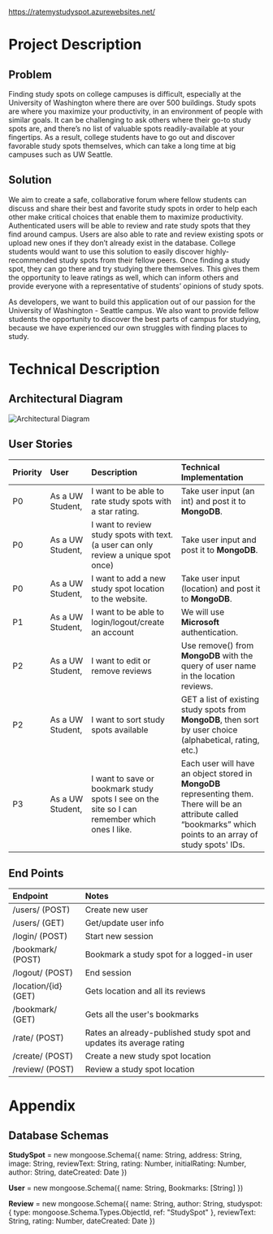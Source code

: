 https://ratemystudyspot.azurewebsites.net/
# Project Description

## Problem
Finding study spots on college campuses is difficult, especially at the University of Washington where there are over 500 buildings. Study spots are where you maximize your productivity, in an environment of people with similar goals. It can be challenging to ask others where their go-to study spots are, and there’s no list of valuable spots readily-available at your fingertips. As a result, college students have to go out and discover favorable study spots themselves, which can take a long time at big campuses such as UW Seattle.

## Solution
We aim to create a safe, collaborative forum where fellow students can discuss and share their best and favorite study spots in order to help each other make critical choices that enable them to maximize productivity. Authenticated users will be able to review and rate study spots that they find around campus. Users are also able to rate and review existing spots or upload new ones if they don’t already exist in the database. College students would want to use this solution to easily discover highly-recommended study spots from their fellow peers. Once finding a study spot, they can go there and try studying there themselves. This gives them the opportunity to leave ratings as well, which can inform others and provide everyone with a representative of students’ opinions of study spots.

As developers, we want to build this application out of our passion for the University of Washington - Seattle campus. We also want to provide fellow students the opportunity to discover the best parts of campus for studying, because we have experienced our own struggles with finding places to study.

# Technical Description

## Architectural Diagram
![Architectural Diagram](Architectural-Diagram.png)

## User Stories
| Priority | User | Description | Technical Implementation |
|:---------|:-----|:------------|:-------------------------|      
| P0       | As a UW Student, | I want to be able to rate study spots with a star rating. | Take user input (an int) and post it to **MongoDB**.
| P0       | As a UW Student, | I want to review study spots with text. (a user can only review a unique spot once) | Take user input and post it to **MongoDB**.
| P0       | As a UW Student, | I want to add a new study spot location to the website. | Take user input (location) and post it to **MongoDB**.
| P1       | As a UW Student, | I want to be able to login/logout/create an account | We will use **Microsoft** authentication.
| P2       | As a UW Student, | I want to edit or remove reviews | Use remove() from **MongoDB** with the query of user name in the location reviews.
| P2       | As a UW Student, | I want to sort study spots available | GET a list of existing study spots from **MongoDB**, then sort by user choice (alphabetical, rating, etc.)
| P3       | As a UW Student, | I want to save or bookmark study spots I see on the site so I can remember which ones I like. | Each user will have an object stored in **MongoDB** representing them. There will be an attribute called “bookmarks” which points to an array of study spots' IDs.

## End Points
| Endpoint | Notes |
|:---------|:------|
|/users/ (POST) | Create new user |
|/users/ (GET) | Get/update user info |
|/login/ (POST) | Start new session |
|/bookmark/ (POST) | Bookmark a study spot for a logged-in user |
|/logout/ (POST) | End session |
|/location/{id} (GET) | Gets location and all its reviews |
|/bookmark/ (GET) | Gets all the user's bookmarks |
|/rate/ (POST) | Rates an already-published study spot and updates its average rating |
|/create/ (POST) | Create a new study spot location |
|/review/ (POST) | Review a study spot location |

# Appendix
## Database Schemas
**StudySpot** =  new mongoose.Schema({
    name: String,
	address: String,
	image: String,
	reviewText: String,
	rating: Number,
	initialRating: Number,
	author: String,
	dateCreated: Date
})


**User** = new mongoose.Schema({
	name: String,
	Bookmarks: [String]
})

**Review** = new mongoose.Schema({
	name: String,
	author: String, 
	studyspot: { type: mongoose.Schema.Types.ObjectId, ref: "StudySpot" },
	reviewText: String,
	rating: Number,
	dateCreated: Date
})



